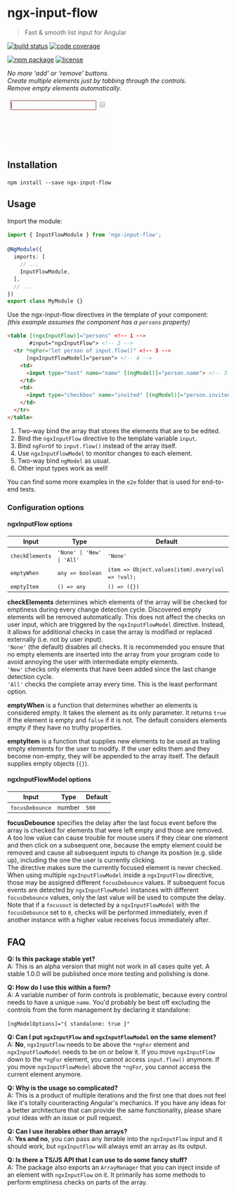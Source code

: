 # ngx-input-flow

> Fast & smooth list input for Angular

[![build status](https://img.shields.io/travis/jeysal/ngx-input-flow.svg?style=flat-square)](https://travis-ci.org/jeysal/ngx-input-flow)
[![code coverage](https://img.shields.io/codecov/c/github/jeysal/ngx-input-flow.svg?style=flat-square)](https://codecov.io/gh/jeysal/ngx-input-flow)

[![npm package](https://img.shields.io/npm/v/ngx-input-flow.svg?style=flat-square)](https://www.npmjs.com/package/ngx-input-flow)
[![license](https://img.shields.io/github/license/jeysal/ngx-input-flow.svg?style=flat-square)](https://github.com/jeysal/ngx-input-flow/blob/master/LICENSE)

*No more 'add' or 'remove' buttons.  
Create multiple elements just by tabbing through the controls.  
Remove empty elements automatically.*

![ngx-input-flow demo](demo.gif)

## Installation

`npm install --save ngx-input-flow`

## Usage

Import the module:

```typescript
import { InputFlowModule } from 'ngx-input-flow';

@NgModule({
  imports: [
    // ...
    InputFlowModule,
  ],
  // ...
})
export class MyModule {}
```

Use the ngx-input-flow directives in the template of your component:  
_(this example assumes the component has a `persons` property)_

```html
<table [(ngxInputFlow)]="persons" <!-- 1 -->
       #input="ngxInputFlow"> <!-- 2 -->
  <tr *ngFor="let person of input.flow()" <!-- 3 -->
      [ngxInputFlowModel]="person"> <!-- 4 -->
    <td>
      <input type="text" name="name" [(ngModel)]="person.name"> <!-- 5 -->
    </td>
    <td>
      <input type="checkbox" name="invited" [(ngModel)]="person.invited"> <!-- 6 -->
    </td>
  </tr>
</table>
```

1. Two-way bind the array that stores the elements that are to be edited.
2. Bind the `ngxInputFlow` directive to the template variable `input`.
3. Bind `ngForOf` to `input.flow()` instead of the array itself.
4. Use `ngxInputFlowModel` to monitor changes to each element.
5. Two-way bind `ngModel` as usual.
6. Other input types work as well!

You can find some more examples in the `e2e` folder that is used for end-to-end tests.

### Configuration options

#### ngxInputFlow options

| Input           | Type                                          | Default                                         |
| --------------- | --------------------------------------------- | ----------------------------------------------- |
|`checkElements`  | <code>'None' &#124; 'New' &#124; 'All'</code> |`'None'`                                         |
|`emptyWhen`      |`any => boolean`                               |`item => Object.values(item).every(val => !val);`|
|`emptyItem`      |`() => any`                                    |`() => ({})`                                     |

**checkElements** determines which elements of the array will be checked for emptiness during every change detection cycle.
Discovered empty elements will be removed automatically.
This does not affect the checks on user input, which are triggered by the `ngxInputFlowModel` directive.
Instead, it allows for additional checks in case the array is modified or replaced externally (i.e. not by user input).  
`'None'` (the default) disables all checks.
It is recommended you ensure that no empty elements are inserted into the array from your program code
to avoid annoying the user with intermediate empty elements.  
`'New'` checks only elements that have been added since the last change detection cycle.  
`'All'` checks the complete array every time. This is the least performant option.

**emptyWhen** is a function that determines whether an elements is considered empty.
It takes the element as its only parameter. It returns `true` if the element is empty and `false` if it is not.
The default considers elements empty if they have no truthy properties.

**emptyItem** is a function that supplies new elements to be used as trailing empty elements for the user to modify.
If the user edits them and they become non-empty, they will be appended to the array itself.
The default supplies empty objects (`{}`).

#### ngxInputFlowModel options

| Input           | Type                                          | Default                                         |
| --------------- | --------------------------------------------- | ----------------------------------------------- |
|`focusDebounce`  | number                                        |`500`                                            |

**focusDebounce** specifies the delay after the last focus event before the array is checked for elements that were left empty and those are removed.
A too low value can cause trouble for mouse users if they clear one element and then click on a subsequent one,
because the empty element could be removed and cause all subsequent inputs to change its position (e.g. slide up), including the one the user is currently clicking.  
The directive makes sure the currently focused element is never checked.  
When using multiple `ngxInputFlowModel` inside a `ngxInputFlow` directive, those may be assigned different `focusDebounce` values.
If subsequent focus events are detected by `ngxInputFlowModel` instances with different `focusDebounce` values, only the last value will be used to compute the delay.
Note that if a `focusout` is detected by a `ngxInputFlowModel` with the `focusDebounce` set to `0`, checks will be performed immediately,
even if another instance with a higher value receives focus immediately after.

## FAQ

**Q: Is this package stable yet?**  
A: This is an alpha version that might not work in all cases quite yet.
A stable 1.0.0 will be published once more testing and polishing is done.

**Q: How do I use this within a form?**  
A: A variable number of form controls is problematic, because every control needs to have a unique `name`.
You'd probably be best off excluding the controls from the form management by declaring it standalone:

`[ngModelOptions]="{ standalone: true }"`

**Q: Can I put `ngxInputFlow` and `ngxInputFlowModel` on the same element?**  
A: **No**, `ngxInputFlow` needs to be above the `*ngFor` element and `ngxInputFlowModel` needs to be on or below it.
If you move `ngxInputFlow` down to the `*ngFor` element, you cannot access `input.flow()` anymore.
If you move `ngxInputFlowModel` above the `*ngFor`, you cannot access the current element anymore.

**Q: Why is the usage so complicated?**  
A: This is a product of multiple iterations and the first one that does not feel like it's totally counteracting Angular's mechanics.
If you have any ideas for a better architecture that can provide the same functionality,
please share your ideas with an issue or pull request.

**Q: Can I use iterables other than arrays?**  
A: **Yes and no**, you can pass any iterable into the `ngxInputFlow` input and it should work,
but `ngxInputFlow` will always emit an array as its output.

**Q: Is there a TS/JS API that I can use to do some fancy stuff?**  
A: The package also exports an `ArrayManager` that you can inject inside of an element with `ngxInputFlow` on it.
It primarily has some methods to perform emptiness checks on parts of the array.
